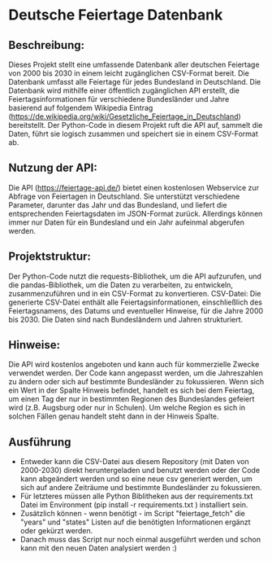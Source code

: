 # Deutsche Feiertage Datenbank
## Beschreibung:
Dieses Projekt stellt eine umfassende Datenbank aller deutschen Feiertage von 2000 bis 2030 in einem leicht zugänglichen CSV-Format bereit. Die Datenbank umfasst alle Feiertage für jedes Bundesland in Deutschland. Die Datenbank wird mithilfe einer öffentlich zugänglichen API erstellt, die Feiertagsinformationen für verschiedene Bundesländer und Jahre basierend auf folgendem Wikipedia Eintrag (https://de.wikipedia.org/wiki/Gesetzliche_Feiertage_in_Deutschland) bereitstellt. Der Python-Code in diesem Projekt ruft die API auf, sammelt die Daten, führt sie logisch zusammen und speichert sie in einem CSV-Format ab.

## Nutzung der API:
Die API (https://feiertage-api.de/) bietet einen kostenlosen Webservice zur Abfrage von Feiertagen in Deutschland. Sie unterstützt verschiedene Parameter, darunter das Jahr und das Bundesland, und liefert die entsprechenden Feiertagsdaten im JSON-Format zurück. Allerdings können immer nur Daten für ein Bundesland und ein Jahr aufeinmal abgerufen werden.

## Projektstruktur:
Der Python-Code nutzt die requests-Bibliothek, um die API aufzurufen, und die pandas-Bibliothek, um die Daten zu verarbeiten, zu entwickeln, zusammenzuführen und in ein CSV-Format zu konvertieren.
CSV-Datei: Die generierte CSV-Datei enthält alle Feiertagsinformationen, einschließlich des Feiertagsnamens, des Datums und eventueller Hinweise, für die Jahre 2000 bis 2030. Die Daten sind nach Bundesländern und Jahren strukturiert.

## Hinweise:
Die API wird kostenlos angeboten und kann auch für kommerzielle Zwecke verwendet werden.
Der Code kann angepasst werden, um die Jahreszahlen zu ändern oder sich auf bestimmte Bundesländer zu fokussieren.
Wenn sich ein Wert in der Spalte Hinweis befindet, handelt es sich bei dem Feiertag, um einen Tag der nur in bestimmten Regionen des Bundeslandes gefeiert wird (z.B. Augsburg oder nur in Schulen). Um welche Region es sich in solchen Fällen genau handelt steht dann in der Hinweis Spalte.

## Ausführung
- Entweder kann die CSV-Datei aus diesem Repository (mit Daten von 2000-2030) direkt heruntergeladen und benutzt werden oder der Code kann abgeändert werden und so eine neue csv generiert werden, um sich auf andere Zeiträume und bestimmte Bundesländer zu fokussieren.
- Für letzteres müssen alle Python Biblitheken aus der requirements.txt Datei im Environment (pip install -r requirements.txt ) installiert sein.
- Zusätzlich können - wenn benötigt - im Script "feiertage_fetch" die "years" und "states" Listen auf die benötigten Informationen ergänzt oder gekürzt werden.
- Danach muss das Script nur noch einmal ausgeführt werden und schon kann mit den neuen Daten analysiert werden :) 

